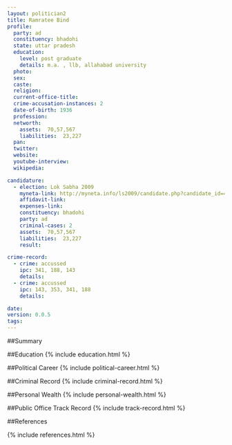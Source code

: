 ```yaml
---
layout: politician2
title: Ramratee Bind
profile: 
  party: ad
  constituency: bhadohi
  state: uttar pradesh
  education: 
    level: post graduate
    details: m.a. , llb, allahabad university
  photo: 
  sex: 
  caste: 
  religion: 
  current-office-title: 
  crime-accusation-instances: 2
  date-of-birth: 1936
  profession: 
  networth: 
    assets:  70,57,567
    liabilities:  23,227
  pan: 
  twitter: 
  website: 
  youtube-interview: 
  wikipedia: 

candidature: 
  - election: Lok Sabha 2009
    myneta-link: http://myneta.info/ls2009/candidate.php?candidate_id=4155
    affidavit-link: 
    expenses-link: 
    constituency: bhadohi 
    party: ad
    criminal-cases: 2
    assets:  70,57,567
    liabilities:  23,227
    result:  

crime-record: 
  - crime: accussed
    ipc: 341, 188, 143
    details:    
  - crime: accussed
    ipc: 143, 353, 341, 188
    details:    

date: 
version: 0.0.5
tags: 
---
```

##Summary


##Education
{% include education.html %}


##Political Career
{% include political-career.html %}


##Criminal Record
{% include criminal-record.html %}


##Personal Wealth
{% include personal-wealth.html %}


##Public Office Track Record
{% include track-record.html %}


##References


{% include references.html %}